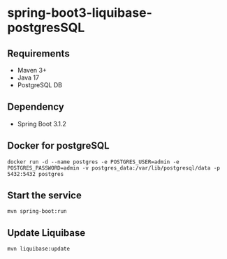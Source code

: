 # spring-boot3-liquibase-postgresSQL
## Requirements
- Maven 3+
- Java 17
- PostgreSQL DB

## Dependency
- Spring Boot 3.1.2

## Docker for postgreSQL
```
docker run -d --name postgres -e POSTGRES_USER=admin -e POSTGRES_PASSWORD=admin -v postgres_data:/var/lib/postgresql/data -p 5432:5432 postgres
```

## Start the service
```
mvn spring-boot:run
```
## Update Liquibase
```
mvn liquibase:update
```
